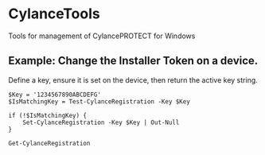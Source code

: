 # CylanceTools
Tools for management of CylancePROTECT for Windows

## Example: Change the Installer Token on a device.
Define a key, ensure it is set on the device, then return the active key string.
```
$Key = '1234567890ABCDEFG'
$IsMatchingKey = Test-CylanceRegistration -Key $Key

if (!$IsMatchingKey) {
    Set-CylanceRegistration -Key $Key | Out-Null
}

Get-CylanceRegistration
```
